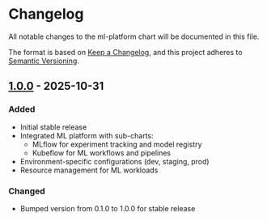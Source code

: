 # Changelog

All notable changes to the ml-platform chart will be documented in this file.

The format is based on [Keep a Changelog](https://keepachangelog.com/en/1.0.0/),
and this project adheres to [Semantic Versioning](https://semver.org/spec/v2.0.0.html).

## [1.0.0] - 2025-10-31

### Added
- Initial stable release
- Integrated ML platform with sub-charts:
  - MLflow for experiment tracking and model registry
  - Kubeflow for ML workflows and pipelines
- Environment-specific configurations (dev, staging, prod)
- Resource management for ML workloads

### Changed
- Bumped version from 0.1.0 to 1.0.0 for stable release

[1.0.0]: https://github.com/254CARBON/HMCo/releases/tag/ml-platform-1.0.0

